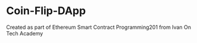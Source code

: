 # Coin-Flip-DApp
Created as part of Ethereum Smart Contract Programming201 from Ivan On Tech Academy

